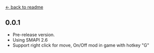 [← back to readme](README.md)

## 0.0.1
* Pre-release version.
* Using SMAPI 2.6
* Support right click for move, On/Off mod in game with hotkey "G"